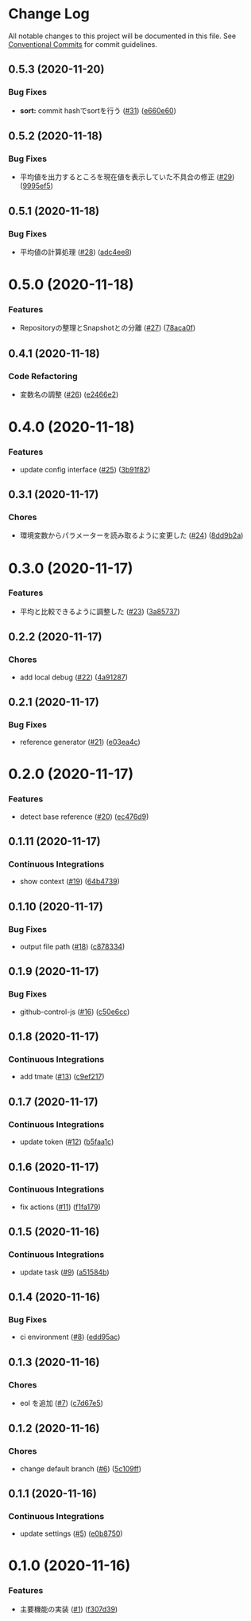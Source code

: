 # Change Log

All notable changes to this project will be documented in this file.
See [Conventional Commits](https://conventionalcommits.org) for commit guidelines.

<a name="0.5.3"></a>
## 0.5.3 (2020-11-20)


### Bug Fixes

* **sort:** commit hashでsortを行う ([#31](https://github.com/Himenon/performance-report/issues/31)) ([e660e60](https://github.com/Himenon/performance-report/commit/e660e60))





<a name="0.5.2"></a>
## 0.5.2 (2020-11-18)


### Bug Fixes

* 平均値を出力するところを現在値を表示していた不具合の修正 ([#29](https://github.com/Himenon/performance-report/issues/29)) ([9995ef5](https://github.com/Himenon/performance-report/commit/9995ef5))





<a name="0.5.1"></a>
## 0.5.1 (2020-11-18)


### Bug Fixes

* 平均値の計算処理 ([#28](https://github.com/Himenon/performance-report/issues/28)) ([adc4ee8](https://github.com/Himenon/performance-report/commit/adc4ee8))





<a name="0.5.0"></a>
# 0.5.0 (2020-11-18)


### Features

* Repositoryの整理とSnapshotとの分離 ([#27](https://github.com/Himenon/performance-report/issues/27)) ([78aca0f](https://github.com/Himenon/performance-report/commit/78aca0f))





<a name="0.4.1"></a>
## 0.4.1 (2020-11-18)


### Code Refactoring

* 変数名の調整 ([#26](https://github.com/Himenon/performance-report/issues/26)) ([e2466e2](https://github.com/Himenon/performance-report/commit/e2466e2))





<a name="0.4.0"></a>
# 0.4.0 (2020-11-18)


### Features

* update config interface ([#25](https://github.com/Himenon/performance-report/issues/25)) ([3b91f82](https://github.com/Himenon/performance-report/commit/3b91f82))





<a name="0.3.1"></a>

## 0.3.1 (2020-11-17)

### Chores

- 環境変数からパラメーターを読み取るように変更した ([#24](https://github.com/Himenon/performance-report/issues/24)) ([8dd9b2a](https://github.com/Himenon/performance-report/commit/8dd9b2a))

<a name="0.3.0"></a>

# 0.3.0 (2020-11-17)

### Features

- 平均と比較できるように調整した ([#23](https://github.com/Himenon/performance-report/issues/23)) ([3a85737](https://github.com/Himenon/performance-report/commit/3a85737))

<a name="0.2.2"></a>

## 0.2.2 (2020-11-17)

### Chores

- add local debug ([#22](https://github.com/Himenon/performance-report/issues/22)) ([4a91287](https://github.com/Himenon/performance-report/commit/4a91287))

<a name="0.2.1"></a>

## 0.2.1 (2020-11-17)

### Bug Fixes

- reference generator ([#21](https://github.com/Himenon/performance-report/issues/21)) ([e03ea4c](https://github.com/Himenon/performance-report/commit/e03ea4c))

<a name="0.2.0"></a>

# 0.2.0 (2020-11-17)

### Features

- detect base reference ([#20](https://github.com/Himenon/performance-report/issues/20)) ([ec476d9](https://github.com/Himenon/performance-report/commit/ec476d9))

<a name="0.1.11"></a>

## 0.1.11 (2020-11-17)

### Continuous Integrations

- show context ([#19](https://github.com/Himenon/performance-report/issues/19)) ([64b4739](https://github.com/Himenon/performance-report/commit/64b4739))

<a name="0.1.10"></a>

## 0.1.10 (2020-11-17)

### Bug Fixes

- output file path ([#18](https://github.com/Himenon/performance-report/issues/18)) ([c878334](https://github.com/Himenon/performance-report/commit/c878334))

<a name="0.1.9"></a>

## 0.1.9 (2020-11-17)

### Bug Fixes

- github-control-js ([#16](https://github.com/Himenon/performance-report/issues/16)) ([c50e6cc](https://github.com/Himenon/performance-report/commit/c50e6cc))

<a name="0.1.8"></a>

## 0.1.8 (2020-11-17)

### Continuous Integrations

- add tmate ([#13](https://github.com/Himenon/performance-report/issues/13)) ([c9ef217](https://github.com/Himenon/performance-report/commit/c9ef217))

<a name="0.1.7"></a>

## 0.1.7 (2020-11-17)

### Continuous Integrations

- update token ([#12](https://github.com/Himenon/performance-report/issues/12)) ([b5faa1c](https://github.com/Himenon/performance-report/commit/b5faa1c))

<a name="0.1.6"></a>

## 0.1.6 (2020-11-17)

### Continuous Integrations

- fix actions ([#11](https://github.com/Himenon/performance-report/issues/11)) ([f1fa179](https://github.com/Himenon/performance-report/commit/f1fa179))

<a name="0.1.5"></a>

## 0.1.5 (2020-11-16)

### Continuous Integrations

- update task ([#9](https://github.com/Himenon/performance-report/issues/9)) ([a51584b](https://github.com/Himenon/performance-report/commit/a51584b))

<a name="0.1.4"></a>

## 0.1.4 (2020-11-16)

### Bug Fixes

- ci environment ([#8](https://github.com/Himenon/performance-report/issues/8)) ([edd95ac](https://github.com/Himenon/performance-report/commit/edd95ac))

<a name="0.1.3"></a>

## 0.1.3 (2020-11-16)

### Chores

- eol を追加 ([#7](https://github.com/Himenon/performance-report/issues/7)) ([c7d67e5](https://github.com/Himenon/performance-report/commit/c7d67e5))

<a name="0.1.2"></a>

## 0.1.2 (2020-11-16)

### Chores

- change default branch ([#6](https://github.com/Himenon/performance-report/issues/6)) ([5c109ff](https://github.com/Himenon/performance-report/commit/5c109ff))

<a name="0.1.1"></a>

## 0.1.1 (2020-11-16)

### Continuous Integrations

- update settings ([#5](https://github.com/Himenon/performance-report/issues/5)) ([e0b8750](https://github.com/Himenon/performance-report/commit/e0b8750))

<a name="0.1.0"></a>

# 0.1.0 (2020-11-16)

### Features

- 主要機能の実装 ([#1](https://github.com/Himenon/performance-report/issues/1)) ([f307d39](https://github.com/Himenon/performance-report/commit/f307d39))
